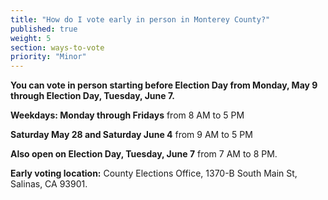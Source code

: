 ```yaml
---
title: "How do I vote early in person in Monterey County?"
published: true
weight: 5
section: ways-to-vote
priority: "Minor"
---
```


**You can vote in person starting before Election Day from Monday, May 9 through Election Day, Tuesday, June 7.**  

**Weekdays: Monday through Fridays** from 8 AM to 5 PM  

**Saturday May 28 and Saturday June 4** from 9 AM to 5 PM  

**Also open on Election Day, Tuesday, June 7** from 7 AM to 8 PM.  

**Early voting location:** County Elections Office, 1370-B South Main St, Salinas, CA 93901.  
